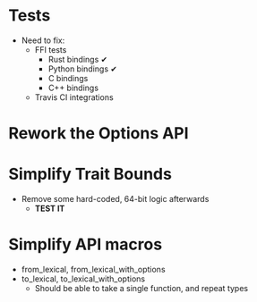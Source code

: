 # Tests

- Need to fix:
    - FFI tests
        - Rust bindings ✔
        - Python bindings ✔
        - C bindings
        - C++ bindings
    - Travis CI integrations

# Rework the Options API

# Simplify Trait Bounds
- Remove some hard-coded, 64-bit logic afterwards
    - **TEST IT**

# Simplify API macros
- from_lexical, from_lexical_with_options
- to_lexical, to_lexical_with_options
    - Should be able to take a single function, and repeat types
